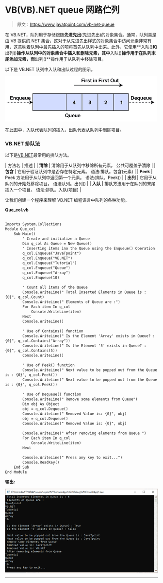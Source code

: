 # VB(VB).NET queue 网路伫列

> 原文：<https://www.javatpoint.com/vb-net-queue>

在 VB.NET，队列用于存储跟随**先进先出**(先进先出)的对象集合。通常，队列类是由 VB 提供的.NET 集合，这对于从先进先出样式的对象集合中访问元素非常有用，这意味着队列中最先插入的项将首先从队列中出来。此外，它使用**入队()**和**出列()**操作从队列中的对象集合中插入和删除元素，其中**入队()**操作用于在队列末尾添加元素，而**出列()**操作用于从队列中移除项目。

以下是 VB.NET 队列中入队和出队过程的图示。

![VB.NET Queue](img/e82b83a3ae1c532d254d4daad607aa0d.png)

在此图中，入队代表队列的插入，出队代表从队列中删除项目。

### VB.NET 排队法

以下是[VB.NET](https://www.javatpoint.com/vb-net)最常用的排队方法。

| 方法名 | 描述 |
| **清除** | 清除用于从队列中移除所有元素。
公共可覆盖子清除 |
| **包含** | 它用于验证队列中是否存在特定元素。
语法:排队。包含(元素) |
| **Peek** | Peek 方法用于从队列中返回第一个元素。
语法:排队。Peek() |
| **出列** | 它用于从队列的开始处移除项目。
语法队列。出列() |
| **入队** | 排队方法用于在队列的末尾插入一个项目。
语法:排队。入队(项目) |

让我们创建一个程序来理解 VB.NET 编程语言中队列的各种功能。

**Que_col.vb**

```

Imports System.Collections
Module Que_col
    Sub Main()
        ' Create and initialize a Queue
        Dim q_col As Queue = New Queue()
        ' Inserting items ino the Queue using the Enqueue() Operation
        q_col.Enqueue("JavaTpoint")
        q_col.Enqueue("VB.NET")
        q_col.Enqueue("Tutorial")
        q_col.Enqueue("Queue")
        q_col.Enqueue("Array")
        q_col.Enqueue(10)

        ' Count all items of the Queue
        Console.WriteLine(" Total Inserted Elements in Queue is : {0}", q_col.Count)
        Console.WriteLine(" Elements of Queue are :")
        For Each item In q_col
            Console.WriteLine(item)
        Next
        Console.WriteLine()

        ' Use of Contains() function
        Console.WriteLine(" Is the Element 'Array' exists in Queue? : {0}", q_col.Contains("Array"))
        Console.WriteLine(" Is the Element '5' exists in Queue? : {0}", q_col.Contains(5))
        Console.WriteLine()

        ' Use of Peek() function
        Console.WriteLine(" Next value to be popped out from the Queue is : {0}", q_col.Peek())
        Console.WriteLine(" Next value to be popped out from the Queue is : {0}", q_col.Peek())

        ' Use of Dequeue() function
        Console.WriteLine(" Remove some elements from Queue")
        Dim obj As Object
        obj = q_col.Dequeue()
        Console.WriteLine(" Removed Value is: {0}", obj)
        obj = q_col.Dequeue()
        Console.WriteLine(" Removed Value is: {0}", obj)

        Console.WriteLine(" After removing elements from Queue ")
        For Each item In q_col
            Console.WriteLine(item)
        Next

        Console.WriteLine(" Press any key to exit...")
        Console.ReadKey()
    End Sub
End Module 

```

**输出:**

![VB.NET Queue](img/55f830f9ddece23512bda9f80b84b1f9.png)

* * *